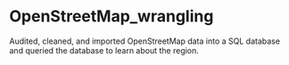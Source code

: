 # OpenStreetMap_wrangling
Audited, cleaned, and imported OpenStreetMap data into a SQL database and queried the database to learn about the region.

